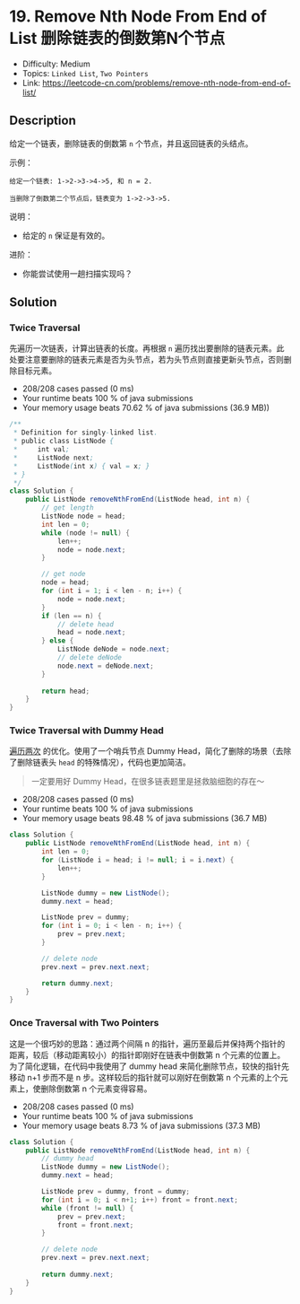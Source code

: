 # 19. Remove Nth Node From End of List 删除链表的倒数第N个节点

- Difficulty: Medium
- Topics: `Linked List`, `Two Pointers`
- Link: https://leetcode-cn.com/problems/remove-nth-node-from-end-of-list/

## Description

给定一个链表，删除链表的倒数第 `n` 个节点，并且返回链表的头结点。

示例：
```
给定一个链表: 1->2->3->4->5, 和 n = 2.

当删除了倒数第二个节点后，链表变为 1->2->3->5.
```

说明：
- 给定的 `n` 保证是有效的。

进阶：
- 你能尝试使用一趟扫描实现吗？

## Solution

### Twice Traversal

先遍历一次链表，计算出链表的长度。再根据 `n` 遍历找出要删除的链表元素。此处要注意要删除的链表元素是否为头节点，若为头节点则直接更新头节点，否则删除目标元素。

- 208/208 cases passed (0 ms)
- Your runtime beats 100 % of java submissions
- Your memory usage beats 70.62 % of java submissions (36.9 MB))

```java
/**
 * Definition for singly-linked list.
 * public class ListNode {
 *     int val;
 *     ListNode next;
 *     ListNode(int x) { val = x; }
 * }
 */
class Solution {
    public ListNode removeNthFromEnd(ListNode head, int n) {
        // get length
        ListNode node = head;
        int len = 0;
        while (node != null) {
            len++;
            node = node.next;
        }

        // get node
        node = head;
        for (int i = 1; i < len - n; i++) {
            node = node.next;
        }
        if (len == n) {
            // delete head
            head = node.next;
        } else {
            ListNode deNode = node.next;
            // delete deNode
            node.next = deNode.next;
        }
        
        return head;
    }
}
```

### Twice Traversal with Dummy Head

[遍历两次](#twice-traversal) 的优化。使用了一个哨兵节点 Dummy Head，简化了删除的场景（去除了删除链表头 `head` 的特殊情况），代码也更加简洁。

> 一定要用好 Dummy Head，在很多链表题里是拯救脑细胞的存在～

- 208/208 cases passed (0 ms)
- Your runtime beats 100 % of java submissions
- Your memory usage beats 98.48 % of java submissions (36.7 MB)

```java
class Solution {
    public ListNode removeNthFromEnd(ListNode head, int n) {
        int len = 0;
        for (ListNode i = head; i != null; i = i.next) {
            len++;
        }

        ListNode dummy = new ListNode();
        dummy.next = head;

        ListNode prev = dummy;
        for (int i = 0; i < len - n; i++) {
            prev = prev.next;
        }

        // delete node
        prev.next = prev.next.next;

        return dummy.next;
    }
}
```

### Once Traversal with Two Pointers

这是一个很巧妙的思路：通过两个间隔 n 的指针，遍历至最后并保持两个指针的距离，较后（移动距离较小）的指针即刚好在链表中倒数第 n 个元素的位置上。为了简化逻辑，在代码中我使用了 dummy head 来简化删除节点，较快的指针先移动 n+1 步而不是 n 步。这样较后的指针就可以刚好在倒数第 n 个元素的上个元素上，使删除倒数第 n 个元素变得容易。

- 208/208 cases passed (0 ms)
- Your runtime beats 100 % of java submissions
- Your memory usage beats 8.73 % of java submissions (37.3 MB)

```java
class Solution {
    public ListNode removeNthFromEnd(ListNode head, int n) {
        // dummy head
        ListNode dummy = new ListNode();
        dummy.next = head;

        ListNode prev = dummy, front = dummy;
        for (int i = 0; i < n+1; i++) front = front.next;
        while (front != null) {
            prev = prev.next;
            front = front.next;
        }

        // delete node
        prev.next = prev.next.next;
        
        return dummy.next;
    }
}
```
